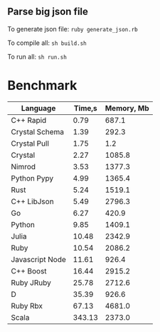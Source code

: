 Parse big json file
-------------------

To generate json file: `ruby generate_json.rb`

To compile all: `sh build.sh`

To run all: `sh run.sh`

# Benchmark

| Language        | Time,s  | Memory, Mb |
| --------------- | ------- | ---------- |
| C++ Rapid       | 0.79    | 687.1      |
| Crystal Schema  | 1.39    | 292.3      |
| Crystal Pull    | 1.75    | 1.2        |
| Crystal         | 2.27    | 1085.8     |
| Nimrod          | 3.53    | 1377.3     |
| Python Pypy     | 4.99    | 1365.4     |
| Rust            | 5.24    | 1519.1     |
| C++ LibJson     | 5.49    | 2796.3     |
| Go              | 6.27    | 420.9      |
| Python          | 9.85    | 1409.1     |
| Julia           | 10.48   | 2342.9     |
| Ruby            | 10.54   | 2086.2     |
| Javascript Node | 11.61   | 926.4      |
| C++ Boost       | 16.44   | 2915.2     |
| Ruby JRuby      | 25.78   | 2712.6     |
| D               | 35.39   | 926.6      |
| Ruby Rbx        | 67.13   | 4681.0     |
| Scala           | 343.13  | 2373.0     |
